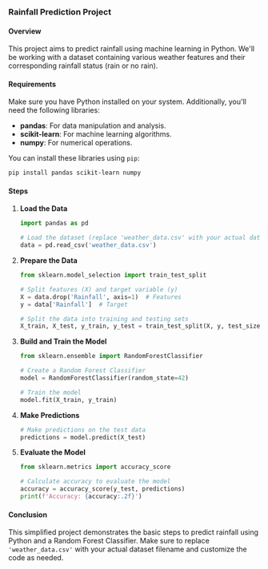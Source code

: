 ### Rainfall Prediction Project

#### Overview

This project aims to predict rainfall using machine learning in Python. We'll be working with a dataset containing various weather features and their corresponding rainfall status (rain or no rain).

#### Requirements

Make sure you have Python installed on your system. Additionally, you'll need the following libraries:

- **pandas**: For data manipulation and analysis.
- **scikit-learn**: For machine learning algorithms.
- **numpy**: For numerical operations.

You can install these libraries using `pip`:

```bash
pip install pandas scikit-learn numpy
```

#### Steps

1. **Load the Data**

   ```python
   import pandas as pd

   # Load the dataset (replace 'weather_data.csv' with your actual dataset filename)
   data = pd.read_csv('weather_data.csv')
   ```

2. **Prepare the Data**

   ```python
   from sklearn.model_selection import train_test_split

   # Split features (X) and target variable (y)
   X = data.drop('Rainfall', axis=1)  # Features
   y = data['Rainfall']  # Target

   # Split the data into training and testing sets
   X_train, X_test, y_train, y_test = train_test_split(X, y, test_size=0.2, random_state=42)
   ```

3. **Build and Train the Model**

   ```python
   from sklearn.ensemble import RandomForestClassifier

   # Create a Random Forest Classifier
   model = RandomForestClassifier(random_state=42)

   # Train the model
   model.fit(X_train, y_train)
   ```

4. **Make Predictions**

   ```python
   # Make predictions on the test data
   predictions = model.predict(X_test)
   ```

5. **Evaluate the Model**

   ```python
   from sklearn.metrics import accuracy_score

   # Calculate accuracy to evaluate the model
   accuracy = accuracy_score(y_test, predictions)
   print(f'Accuracy: {accuracy:.2f}')
   ```

#### Conclusion

This simplified project demonstrates the basic steps to predict rainfall using Python and a Random Forest Classifier. Make sure to replace `'weather_data.csv'` with your actual dataset filename and customize the code as needed.
